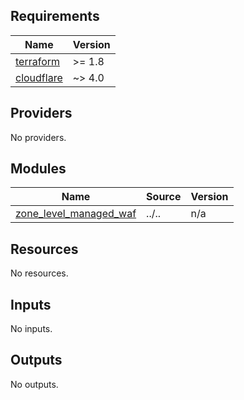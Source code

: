 <!-- BEGIN_TF_DOCS -->
## Requirements

| Name | Version |
|------|---------|
| <a name="requirement_terraform"></a> [terraform](#requirement\_terraform) | >= 1.8 |
| <a name="requirement_cloudflare"></a> [cloudflare](#requirement\_cloudflare) | ~> 4.0 |

## Providers

No providers.

## Modules

| Name | Source | Version |
|------|--------|---------|
| <a name="module_zone_level_managed_waf"></a> [zone\_level\_managed\_waf](#module\_zone\_level\_managed\_waf) | ../.. | n/a |

## Resources

No resources.

## Inputs

No inputs.

## Outputs

No outputs.
<!-- END_TF_DOCS -->
